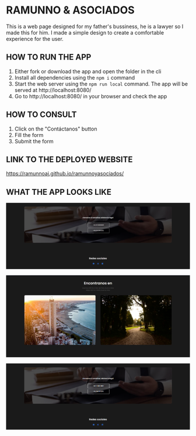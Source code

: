 # RAMUNNO & ASOCIADOS
This is a web page designed for my father's bussiness, he is a lawyer so I made this for him.
I made a simple design to create a comfortable experience for the user.

## HOW TO RUN THE APP
1. Either fork or download the app and open the folder in the cli
2. Install all dependencies using the `npm i` command
3. Start the web server using the `npm run local` command. The app will be served at http://localhost:8080/
4. Go to http://localhost:8080/ in your browser and check the app

## HOW TO CONSULT 
1. Click on the "Contáctanos" button
2. Fill the form
3. Submit the form

## LINK TO THE DEPLOYED WEBSITE
https://ramunnoaj.github.io/ramunnoyasociados/

## WHAT THE APP LOOKS LIKE

![alt text](https://github.com/RamunnoAJ/ramunnoyasociados/blob/master/images/image.png)

![alt text](https://github.com/RamunnoAJ/ramunnoyasociados/blob/master/images/image-2.png)

![alt text](https://github.com/RamunnoAJ/ramunnoyasociados/blob/master/images/image-3.png)
